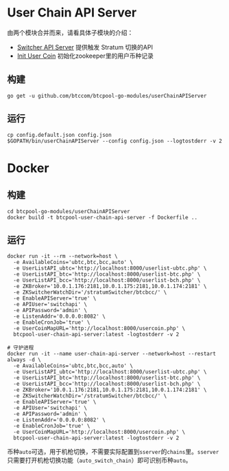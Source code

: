 # User Chain API Server
由两个模块合并而来，请看具体子模块的介绍：
* [Switcher API Server](switcherAPIServer/)
  提供触发 Stratum 切换的API
* [Init User Coin](initUserCoin/)
  初始化zookeeper里的用户币种记录

## 构建
```
go get -u github.com/btccom/btcpool-go-modules/userChainAPIServer
```

## 运行
```
cp config.default.json config.json
$GOPATH/bin/userChainAPIServer --config config.json --logtostderr -v 2
```

# Docker

## 构建
```
cd btcpool-go-modules/userChainAPIServer
docker build -t btcpool-user-chain-api-server -f Dockerfile ..
```

## 运行
```
docker run -it --rm --network=host \
  -e AvailableCoins='ubtc,btc,bcc,auto' \
  -e UserListAPI_ubtc='http://localhost:8000/userlist-ubtc.php' \
  -e UserListAPI_btc='http://localhost:8000/userlist-btc.php' \
  -e UserListAPI_bcc='http://localhost:8000/userlist-bch.php' \
  -e ZKBroker='10.0.1.176:2181,10.0.1.175:2181,10.0.1.174:2181' \
  -e ZKSwitcherWatchDir='/stratumSwitcher/btcbcc/' \
  -e EnableAPIServer='true' \
  -e APIUser='switchapi' \
  -e APIPassword='admin' \
  -e ListenAddr='0.0.0.0:8082' \
  -e EnableCronJob='true' \
  -e UserCoinMapURL='http://localhost:8000/usercoin.php' \
  btcpool-user-chain-api-server:latest -logtostderr -v 2

# 守护进程
docker run -it --name user-chain-api-server --network=host --restart always -d \
  -e AvailableCoins='ubtc,btc,bcc,auto' \
  -e UserListAPI_ubtc='http://localhost:8000/userlist-ubtc.php' \
  -e UserListAPI_btc='http://localhost:8000/userlist-btc.php' \
  -e UserListAPI_bcc='http://localhost:8000/userlist-bch.php' \
  -e ZKBroker='10.0.1.176:2181,10.0.1.175:2181,10.0.1.174:2181' \
  -e ZKSwitcherWatchDir='/stratumSwitcher/btcbcc/' \
  -e EnableAPIServer='true' \
  -e APIUser='switchapi' \
  -e APIPassword='admin' \
  -e ListenAddr='0.0.0.0:8082' \
  -e EnableCronJob='true' \
  -e UserCoinMapURL='http://localhost:8000/usercoin.php' \
  btcpool-user-chain-api-server:latest -logtostderr -v 2
```

币种`auto`可选，用于机枪切换，不需要实际配置到`sserver`的`chains`里。`sserver`只需要打开机枪切换功能（`auto_switch_chain`）即可识别币种`auto`。
